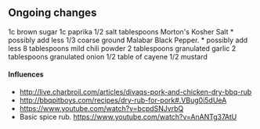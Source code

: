 ## Ongoing changes
1c brown sugar
1c paprika
1/2 salt tablespoons Morton's Kosher Salt * possibly add less
1/3 coarse ground Malabar Black Pepper. * possibly add less
8 tablespoons mild chili powder
2 tablespoons granulated garlic
2 tablespoons granulated onion
1/2 table of cayene
1/2 mustard

#### Influences
* http://live.charbroil.com/articles/divaqs-pork-and-chicken-dry-bbq-rub
* http://bbqpitboys.com/recipes/dry-rub-for-pork#.VBug0i5dUeA
* https://www.youtube.com/watch?v=bcpdSNJvrbQ
* Basic spice rub. https://www.youtube.com/watch?v=AnANTg37AtU
